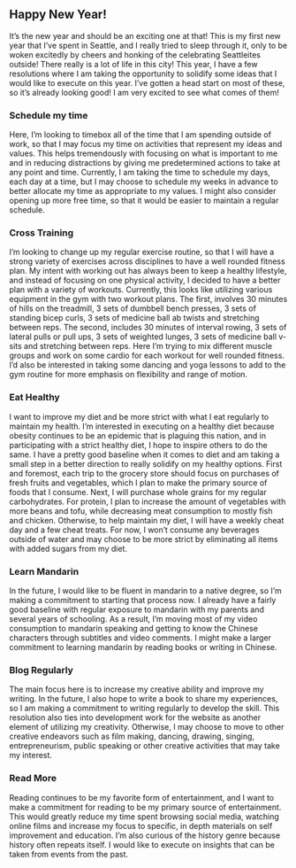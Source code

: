 ## Happy New Year!
It’s the new year and should be an exciting one at that! This is my first new year that I’ve spent in Seattle, and I really tried to sleep through it, only to be woken excitedly by cheers and honking of the celebrating Seattleites outside! There really is a lot of life in this city! This year, I have a few resolutions where I am taking the opportunity to solidify some ideas that I would like to execute on this year. I’ve gotten a head start on most of these, so it’s already looking good! I am very excited to see what comes of them!

### Schedule my time
Here, I’m looking to timebox all of the time that I am spending outside of work, so that I may focus my time on activities that represent my ideas and values. This helps tremendously with focusing on what is important to me and in reducing distractions by giving me predetermined actions to take at any point and time. Currently, I am taking the time to schedule my days, each day at a time, but I may choose to schedule my weeks in advance to better allocate my time as appropriate to my values. I might also consider opening up more free time, so that it would be easier to maintain a regular schedule.

### Cross Training
I’m looking to change up my regular exercise routine, so that I will have a strong variety of exercises across disciplines to have a well rounded fitness plan. My intent with working out has always been to keep a healthy lifestyle, and instead of focusing on one physical activity, I decided to have a better plan with a variety of workouts. Currently, this looks like utilizing various equipment in the gym with two workout plans. The first, involves 30 minutes of hills on the treadmill, 3 sets of dumbbell bench presses, 3 sets of standing bicep curls, 3 sets of medicine ball ab twists and stretching between reps. The second, includes 30 minutes of interval rowing, 3 sets of lateral pulls or pull ups, 3 sets of weighted lunges, 3 sets of medicine ball v-sits and stretching between reps. Here I’m trying to mix different muscle groups and work on some cardio for each workout for well rounded fitness. I’d also be interested in taking some dancing and yoga lessons to add to the gym routine for more emphasis on flexibility and range of motion.

### Eat Healthy
I want to improve my diet and be more strict with what I eat regularly to maintain my health. I’m interested in executing on a healthy diet because obesity continues to be an epidemic that is plaguing this nation, and in participating with a strict healthy diet, I hope to inspire others to do the same. I have a pretty good baseline when it comes to diet and am taking a small step in a better direction to really solidify on my healthy options. First and foremost, each trip to the grocery store should focus on purchases of fresh fruits and vegetables, which I plan to make the primary source of foods that I consume. Next, I will purchase whole grains for my regular carbohydrates. For protein, I plan to increase the amount of vegetables with more beans and tofu, while decreasing meat consumption to mostly fish and chicken. Otherwise, to help maintain my diet, I will have a weekly cheat day and a few cheat treats. For now, I won’t consume any beverages outside of water and may choose to be more strict by eliminating all items with added sugars from my diet.

### Learn Mandarin
In the future, I would like to be fluent in mandarin to a native degree, so I’m making a commitment to starting that process now. I already have a fairly good baseline with regular exposure to mandarin with my parents and several years of schooling. As a result, I’m moving most of my video consumption to mandarin speaking and getting to know the Chinese characters through subtitles and video comments. I might make a larger commitment to learning mandarin by reading books or writing in Chinese.

### Blog Regularly
The main focus here is to increase my creative ability and improve my writing. In the future, I also hope to write a book to share my experiences, so I am making a commitment to writing regularly to develop the skill. This resolution also ties into development work for the website as another element of utilizing my creativity. Otherwise, I may choose to move to other creative endeavors such as film making, dancing, drawing, singing, entrepreneurism, public speaking or other creative activities that may take my interest.

### Read More
Reading continues to be my favorite form of entertainment, and I want to make a commitment for reading to be my primary source of entertainment. This would greatly reduce my time spent browsing social media, watching online films and increase my focus to specific, in depth materials on self improvement and education. I’m also curious of the history genre because history often repeats itself. I would like to execute on insights that can be taken from events from the past.

